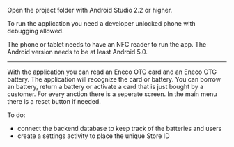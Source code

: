 Open the project folder with Android Studio 2.2 or higher. 

To run the application you need a developer unlocked phone with debugging allowed.

The phone or tablet needs to have an NFC reader to run the app. The Android version needs to be at least Android 5.0. 

___________________________________________

With the application you can read an Eneco OTG card and an Eneco OTG battery. The application will recognize the card or battery.
You can borrow an battery, return a battery or activate a card that is just bought by a customer. For every anction there is a seperate screen. 
In the main menu there is a reset button if needed. 

To do: 

- connect the backend database to keep track of the batteries and users
- create a settings activity to place the unique Store ID